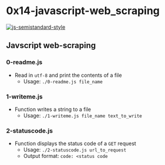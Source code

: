 # 0x14-javascript-web_scraping

[![js-semistandard-style](https://img.shields.io/badge/code%20style-semistandard-brightgreen.svg?style=flat-square)](https://github.com/Flet/semistandard)

## Javscript web-scraping
### 0-readme.js
* Read in `utf-8` and print the contents of a file
  * Usage: `./0-readme.js file_name`

### 1-writeme.js
* Function writes a string to a file
  * Usage: `./1-writeme.js file_name text_to_write`

### 2-statuscode.js
* Function displays the status code of a `GET` request
  * Usage: `./2-statuscode.js url_to_request`
  * Output format: `code: <status code`

